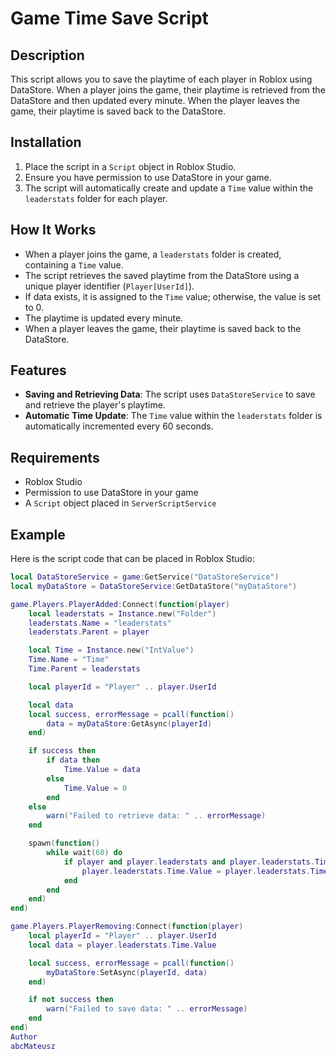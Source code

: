 # Game Time Save Script

## Description

This script allows you to save the playtime of each player in Roblox using DataStore. When a player joins the game, their playtime is retrieved from the DataStore and then updated every minute. When the player leaves the game, their playtime is saved back to the DataStore.

## Installation

1. Place the script in a `Script` object in Roblox Studio.
2. Ensure you have permission to use DataStore in your game.
3. The script will automatically create and update a `Time` value within the `leaderstats` folder for each player.

## How It Works

- When a player joins the game, a `leaderstats` folder is created, containing a `Time` value.
- The script retrieves the saved playtime from the DataStore using a unique player identifier (`Player[UserId]`).
- If data exists, it is assigned to the `Time` value; otherwise, the value is set to 0.
- The playtime is updated every minute.
- When a player leaves the game, their playtime is saved back to the DataStore.

## Features

- **Saving and Retrieving Data**: The script uses `DataStoreService` to save and retrieve the player's playtime.
- **Automatic Time Update**: The `Time` value within the `leaderstats` folder is automatically incremented every 60 seconds.

## Requirements

- Roblox Studio
- Permission to use DataStore in your game
- A `Script` object placed in `ServerScriptService`

## Example

Here is the script code that can be placed in Roblox Studio:

```lua
local DataStoreService = game:GetService("DataStoreService")
local myDataStore = DataStoreService:GetDataStore("myDataStore")

game.Players.PlayerAdded:Connect(function(player)
	local leaderstats = Instance.new("Folder")
	leaderstats.Name = "leaderstats"
	leaderstats.Parent = player

	local Time = Instance.new("IntValue")
	Time.Name = "Time"
	Time.Parent = leaderstats

	local playerId = "Player" .. player.UserId

	local data
	local success, errorMessage = pcall(function()
		data = myDataStore:GetAsync(playerId)
	end)

	if success then
		if data then
			Time.Value = data
		else
			Time.Value = 0
		end
	else
		warn("Failed to retrieve data: " .. errorMessage)
	end

	spawn(function()
		while wait(60) do
			if player and player.leaderstats and player.leaderstats.Time then
				player.leaderstats.Time.Value = player.leaderstats.Time.Value + 1
			end
		end
	end)
end)

game.Players.PlayerRemoving:Connect(function(player)
	local playerId = "Player" .. player.UserId
	local data = player.leaderstats.Time.Value

	local success, errorMessage = pcall(function()
		myDataStore:SetAsync(playerId, data)
	end)

	if not success then
		warn("Failed to save data: " .. errorMessage)
	end
end)
Author
abcMateusz
